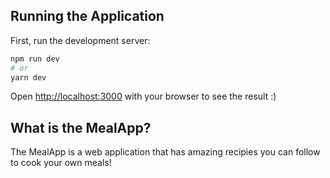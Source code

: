 ## Running the Application

First, run the development server:

```bash
npm run dev
# or
yarn dev
```

Open [http://localhost:3000](http://localhost:3000) with your browser to see the result :)

## What is the MealApp?

The MealApp is a web application that has amazing recipies you can follow to cook your own meals!